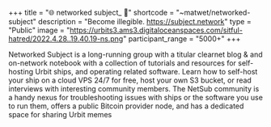 +++
title = "🌐 networked subject_ 🌲"
shortcode = "~matwet/networked-subject"
description = "Become illegible. https://subject.network"
type = "Public"
image = "https://urbits3.ams3.digitaloceanspaces.com/sitful-hatred/2022.4.28..19.40.19-ns.png"
participant_range = "5000+"
+++

Networked Subject is a long-running group with a titular clearnet blog & and on-network notebook with a collection of tutorials and resources for self-hosting Urbit ships, and operating related software. Learn how to self-host your ship on a cloud VPS 24/7 for free, host your own S3 bucket, or read interviews with interesting community members.
The NetSub community is a handy nexus for troubleshooting issues with ships or the software you use to run them, offers a public Bitcoin provider node, and has a dedicated space for sharing Urbit memes
